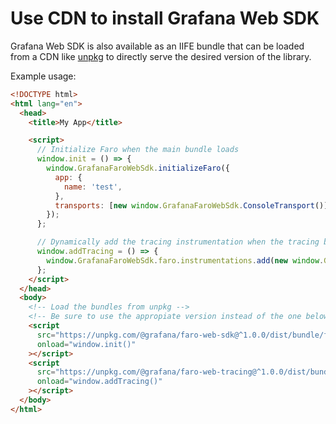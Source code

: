 # Use CDN to install Grafana Web SDK

Grafana Web SDK is also available as an IIFE bundle that can be loaded from a CDN like [unpkg][unpkg] to
directly serve the desired version of the library.

Example usage:

```html
<!DOCTYPE html>
<html lang="en">
  <head>
    <title>My App</title>

    <script>
      // Initialize Faro when the main bundle loads
      window.init = () => {
        window.GrafanaFaroWebSdk.initializeFaro({
          app: {
            name: 'test',
          },
          transports: [new window.GrafanaFaroWebSdk.ConsoleTransport()],
        });
      };

      // Dynamically add the tracing instrumentation when the tracing bundle loads
      window.addTracing = () => {
        window.GrafanaFaroWebSdk.faro.instrumentations.add(new window.GrafanaFaroWebTracing.TracingInstrumentation());
      };
    </script>
  </head>
  <body>
    <!-- Load the bundles from unpkg -->
    <!-- Be sure to use the appropiate version instead of the one below -->
    <script
      src="https://unpkg.com/@grafana/faro-web-sdk@^1.0.0/dist/bundle/faro-web-sdk.iife.js"
      onload="window.init()"
    ></script>
    <script
      src="https://unpkg.com/@grafana/faro-web-tracing@^1.0.0/dist/bundle/faro-web-tracing.iife.js"
      onload="window.addTracing()"
    ></script>
  </body>
</html>
```

[unpkg]: https://unpkg.com/
